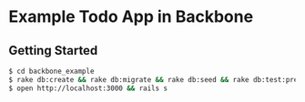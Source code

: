 Example Todo App in Backbone
===

Getting Started
---

```sh
$ cd backbone_example
$ rake db:create && rake db:migrate && rake db:seed && rake db:test:prepare
$ open http://localhost:3000 && rails s
```
